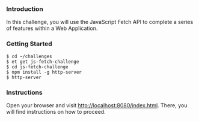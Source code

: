 ### Introduction

In this challenge, you will use the JavaScript Fetch API to complete a series
of features within a Web Application.

### Getting Started

```no-highlight
$ cd ~/challenges
$ et get js-fetch-challenge
$ cd js-fetch-challenge
$ npm install -g http-server
$ http-server
```

### Instructions

Open your browser and visit <http://localhost:8080/index.html>. There, you will
find instructions on how to proceed. 

